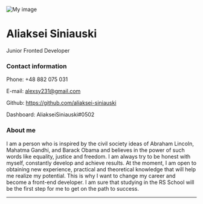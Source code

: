 ![My image](https://avatars.githubusercontent.com/u/92273438?s=400&u=2cddd6ae0dfb354c6ff578d0db534e2ec321b40c&v=4)

# Aliaksei Siniauski

Junior Fronted Developer

### Contact information

Phone: +48 882 075 031

E-mail: alexsy231@gmail.com

Github: https://github.com/aliaksei-siniauski

Dashboard: AliakseiSiniauski#0502

### About me

I am a person who is inspired by the civil society ideas of Abraham Lincoln, Mahatma Gandhi, and Barack Obama and believes in the power of such words like equality, justice and freedom. I am always try to be honest with myself, constantly develop and achieve results. At the moment, I am open to obtaining new experience, practical and theoretical knowledge that will help me realize my potential. This is why I want to change my career and become a front-end developer. I am sure that studying in the RS School will be the first step for me to get on the path to success.

---
